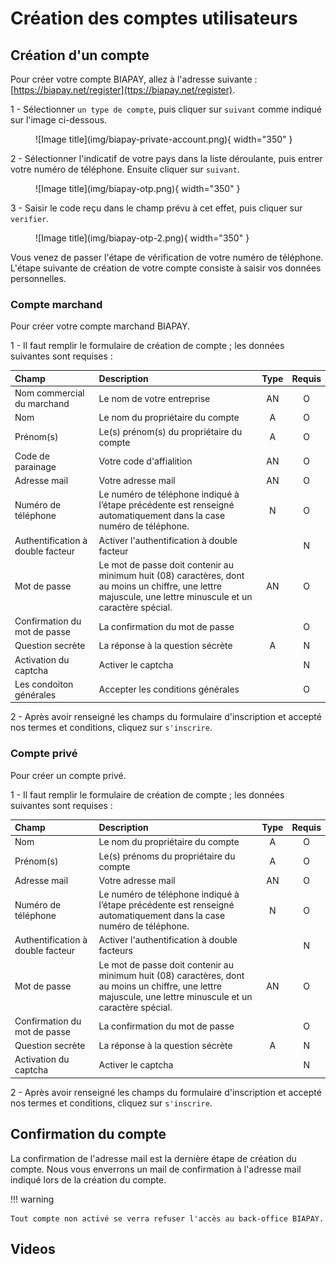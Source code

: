 
# Création des comptes utilisateurs

<!-- Afin de collecter, de faire vos paiements ou d'autres operations sur notre plateforme de paiement, il vous faut un compte utilisateur BIAPAY. 

!!! info BIAPAY

    Nous proposons à nos utilisateurs deux types de comptes, à savoir:

    - [Les comptes marchnd](#compte-marchand)
    - [Les comptes privés](#compte-prive) -->

## Création d'un compte

Pour créer votre compte BIAPAY, allez à l'adresse suivante : [https://biapay.net/register](ttps://biapay.net/register).

1 - Sélectionner `un type de compte`, puis cliquer sur `suivant` comme indiqué sur l'image ci-dessous. 

<figure markdown>
  ![Image title](img/biapay-private-account.png){ width="350" }
  <!-- <figcaption>Type de compte BIAPAY</figcaption> -->
</figure>


<!-- 2 - Selectionner l'indicatif de votre pays dans la liste deroulante, puis entrer votre numéro de téléphone afin que vous envoyions un code otp . Ensuite cliquer sur le boutton `suivant`. -->

2 - Sélectionner l'indicatif de votre pays dans la liste déroulante, puis entrer votre numéro de téléphone. Ensuite cliquer sur `suivant`.

<figure markdown>
  ![Image title](img/biapay-otp.png){ width="350" }
  <!-- <figcaption>code otp</figcaption> -->
</figure>

3 - Saisir le code reçu dans le champ prévu à cet effet, puis cliquer sur `verifier`.


<figure markdown>
  ![Image title](img/biapay-otp-2.png){ width="350" }
  <!-- <figcaption>Vérification du numéro de téléphone</figcaption> -->
</figure>

Vous venez de passer l'étape de vérification de votre numéro de téléphone. L'étape suivante de création de votre compte consiste à saisir vos données personnelles.


### Compte marchand
Pour créer votre compte marchand BIAPAY.

1 - Il faut remplir le formulaire de création de compte ; les données suivantes sont requises :

| Champ                             | Description                                  | Type    | Requis  |
| :-------------------------------- | :-----------------------------------------   |:------: |:-------:|
| Nom commercial du marchand        |  Le nom de votre entreprise                  |    AN   |     O   |
| Nom                               |  Le nom du propriétaire du compte            |    A    |     O   |
| Prénom(s)                         |  Le(s) prénom(s) du propriétaire du compte   |    A    |     O   |
| Code de parainage                 |  Votre code d'affialition                    |    AN   |     O   |
| Adresse mail                      |  Votre adresse mail                          |    AN   |     O   |
| Numéro de téléphone               |  Le numéro de téléphone indiqué à l’étape précédente est renseigné automatiquement dans la case numéro de téléphone.                                                                         |    N    |     O   |
| Authentification à double facteur |  Activer l'authentification à double facteur |         |     N   |
| Mot de passe                      | Le mot de passe doit contenir au minimum huit (08) caractères, dont au moins un chiffre, une lettre majuscule, une lettre minuscule et un caractère spécial.                                                                           |    AN   |     O   |
| Confirmation du mot de passe      |  La confirmation du mot de passe             |         |     O   |
| Question secrète                  |  La réponse à la question sécrète            |    A    |     N   |
| Activation du captcha             |  Activer le captcha                          |         |     N   |
| Les condoiton générales           |  Accepter les conditions générales           |         |     O   |

2 - Après avoir renseigné les champs du formulaire d'inscription et accepté nos termes et conditions, cliquez sur `s'inscrire`.

### Compte privé

Pour créer un compte privé.

1 - Il faut remplir le formulaire de création de compte ; les données suivantes sont requises :

| Champ                             | Description                                  | Type    | Requis  |
| :-------------------------------- | :-----------------------------------------   |:------: |:-------:|
| Nom                               |  Le nom du propriétaire du compte            |    A    |     O   |
| Prénom(s)                         |  Le(s) prénoms du propriétaire du compte     |    A    |     O   |
| Adresse mail                      |  Votre adresse mail                          |    AN   |     O   |
| Numéro de téléphone               |  Le numéro de téléphone indiqué à l’étape précédente est renseigné automatiquement dans la case numéro de téléphone.                                                                         |    N    |     O   |
| Authentification à double facteur |  Activer l'authentification à double facteurs|         |     N   |
| Mot de passe                      | Le mot de passe doit contenir au minimum huit (08) caractères, dont au moins un chiffre, une lettre majuscule, une lettre minuscule et un caractère spécial.                                                                           |    AN   |     O   |
| Confirmation du mot de passe      |  La confirmation du mot de passe             |         |     O   |
| Question secrète                  |  La réponse à la question sécrète            |    A    |     N   |
| Activation du captcha             |  Activer le captcha                          |         |     N   |

2 - Après avoir renseigné les champs du formulaire d'inscription et accepté nos termes et conditions, cliquez sur `s'inscrire`.


## Confirmation du compte

La confirmation de l'adresse mail est la dernière étape de création du compte. Nous vous enverrons un mail de confirmation à l'adresse mail indiqué lors de la création du compte.

!!! warning 

    Tout compte non activé se verra refuser l'accès au back-office BIAPAY.


## Videos
<!-- ## Contenus récomandés -->

